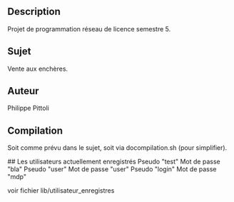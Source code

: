 ## Description
Projet de programmation réseau de licence semestre 5.

## Sujet
Vente aux enchères.

## Auteur
Philippe Pittoli

## Compilation
Soit comme prévu dans le sujet, soit via docompilation.sh (pour simplifier).

## Les utilisateurs actuellement enregistrés
Pseudo "test"	Mot de passe "bla"
Pseudo "user"	Mot de passe "user"
Pseudo "login"	Mot de passe "mdp"

voir fichier lib/utilisateur_enregistres
